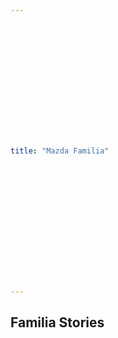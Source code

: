 ```yaml
---















title: "Mazda Familia"















---
```
































<h2>Familia Stories</h2>













































